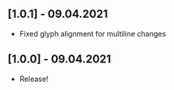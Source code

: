 ## [1.0.1] - 09.04.2021

- Fixed glyph alignment for multiline changes

## [1.0.0] - 09.04.2021

- Release!

